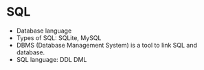 # SQL
- Database language 
- Types of SQL: SQLite, MySQL
- DBMS (Database Management System) is a tool to link SQL and database. 
- SQL language:
    DDL
    DML
    
